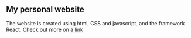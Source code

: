 ## My personal website
The website is created using html, CSS and javascript, and the framework React. Check out more on [a link](tianyiz8.github.io/personal-website) 
